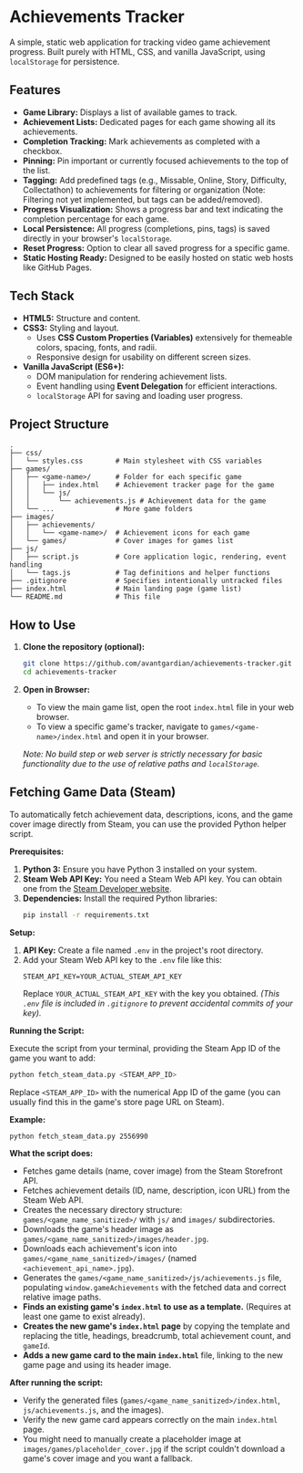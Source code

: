 # Achievements Tracker

A simple, static web application for tracking video game achievement progress. Built purely with HTML, CSS, and vanilla JavaScript, using `localStorage` for persistence.

## Features

*   **Game Library:** Displays a list of available games to track.
*   **Achievement Lists:** Dedicated pages for each game showing all its achievements.
*   **Completion Tracking:** Mark achievements as completed with a checkbox.
*   **Pinning:** Pin important or currently focused achievements to the top of the list.
*   **Tagging:** Add predefined tags (e.g., Missable, Online, Story, Difficulty, Collectathon) to achievements for filtering or organization (Note: Filtering not yet implemented, but tags can be added/removed).
*   **Progress Visualization:** Shows a progress bar and text indicating the completion percentage for each game.
*   **Local Persistence:** All progress (completions, pins, tags) is saved directly in your browser's `localStorage`.
*   **Reset Progress:** Option to clear all saved progress for a specific game.
*   **Static Hosting Ready:** Designed to be easily hosted on static web hosts like GitHub Pages.

## Tech Stack

*   **HTML5:** Structure and content.
*   **CSS3:** Styling and layout.
    *   Uses **CSS Custom Properties (Variables)** extensively for themeable colors, spacing, fonts, and radii.
    *   Responsive design for usability on different screen sizes.
*   **Vanilla JavaScript (ES6+):**
    *   DOM manipulation for rendering achievement lists.
    *   Event handling using **Event Delegation** for efficient interactions.
    *   `localStorage` API for saving and loading user progress.

## Project Structure

```
.
├── css/
│   └── styles.css        # Main stylesheet with CSS variables
├── games/
│   ├── <game-name>/      # Folder for each specific game
│   │   ├── index.html    # Achievement tracker page for the game
│   │   └── js/
│   │       └── achievements.js # Achievement data for the game
│   └── ...               # More game folders
├── images/
│   ├── achievements/
│   │   └── <game-name>/  # Achievement icons for each game
│   └── games/            # Cover images for games list
├── js/
│   ├── script.js         # Core application logic, rendering, event handling
│   └── tags.js           # Tag definitions and helper functions
├── .gitignore            # Specifies intentionally untracked files
├── index.html            # Main landing page (game list)
└── README.md             # This file
```

## How to Use

1.  **Clone the repository (optional):**
    ```bash
    git clone https://github.com/avantgardian/achievements-tracker.git
    cd achievements-tracker
    ```
2.  **Open in Browser:**
    *   To view the main game list, open the root `index.html` file in your web browser.
    *   To view a specific game's tracker, navigate to `games/<game-name>/index.html` and open it in your browser.

    *Note: No build step or web server is strictly necessary for basic functionality due to the use of relative paths and `localStorage`.*

## Fetching Game Data (Steam)

To automatically fetch achievement data, descriptions, icons, and the game cover image directly from Steam, you can use the provided Python helper script.

**Prerequisites:**

1.  **Python 3:** Ensure you have Python 3 installed on your system.
2.  **Steam Web API Key:** You need a Steam Web API key. You can obtain one from the [Steam Developer website](https://steamcommunity.com/dev/apikey).
3.  **Dependencies:** Install the required Python libraries:
    ```bash
    pip install -r requirements.txt
    ```

**Setup:**

1.  **API Key:** Create a file named `.env` in the project's root directory.
2.  Add your Steam Web API key to the `.env` file like this:
    ```
    STEAM_API_KEY=YOUR_ACTUAL_STEAM_API_KEY
    ```
    Replace `YOUR_ACTUAL_STEAM_API_KEY` with the key you obtained.
    *(This `.env` file is included in `.gitignore` to prevent accidental commits of your key).*

**Running the Script:**

Execute the script from your terminal, providing the Steam App ID of the game you want to add:

```bash
python fetch_steam_data.py <STEAM_APP_ID>
```

Replace `<STEAM_APP_ID>` with the numerical App ID of the game (you can usually find this in the game's store page URL on Steam).

**Example:**

```bash
python fetch_steam_data.py 2556990
```

**What the script does:**

*   Fetches game details (name, cover image) from the Steam Storefront API.
*   Fetches achievement details (ID, name, description, icon URL) from the Steam Web API.
*   Creates the necessary directory structure: `games/<game_name_sanitized>/` with `js/` and `images/` subdirectories.
*   Downloads the game's header image as `games/<game_name_sanitized>/images/header.jpg`.
*   Downloads each achievement's icon into `games/<game_name_sanitized>/images/` (named `<achievement_api_name>.jpg`).
*   Generates the `games/<game_name_sanitized>/js/achievements.js` file, populating `window.gameAchievements` with the fetched data and correct relative image paths.
*   **Finds an existing game's `index.html` to use as a template.** (Requires at least one game to exist already).
*   **Creates the new game's `index.html` page** by copying the template and replacing the title, headings, breadcrumb, total achievement count, and `gameId`.
*   **Adds a new game card to the main `index.html`** file, linking to the new game page and using its header image.

**After running the script:**

*   Verify the generated files (`games/<game_name_sanitized>/index.html`, `js/achievements.js`, and the images).
*   Verify the new game card appears correctly on the main `index.html` page.
*   You might need to manually create a placeholder image at `images/games/placeholder_cover.jpg` if the script couldn't download a game's cover image and you want a fallback. 